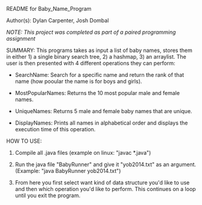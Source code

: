 README for Baby_Name_Program

Author(s): Dylan Carpenter, Josh Dombal

*NOTE: This project was completed as part of a paired programming assignment*

SUMMARY: This programs takes as input a list of baby names, stores them in
either 1) a single binary search tree, 2) a hashmap, 3) an arraylist.
The user is then presented with 4 different operations they can perform:

  - SearchName: Search for a specific name and return the rank of that name
    (how pooular the name is for boys and girls).

  - MostPopularNames: Returns the 10 most popular male and female names.

  - UniqueNames: Returns 5 male and female baby names that are unique.

  - DisplayNames: Prints all names in alphabetical order and displays the
    execution time of this operation.

HOW TO USE:

1) Compile all .java files (example on linux: "javac *.java")

2) Run the java file "BabyRunner" and give it "yob2014.txt" as an argument.
   (Example: "java BabyRunner yob2014.txt")

3) From here you first select want kind of data structure you'd like to use and then
  which operation you'd like to perform. This continues on a loop until you exit
  the program.
